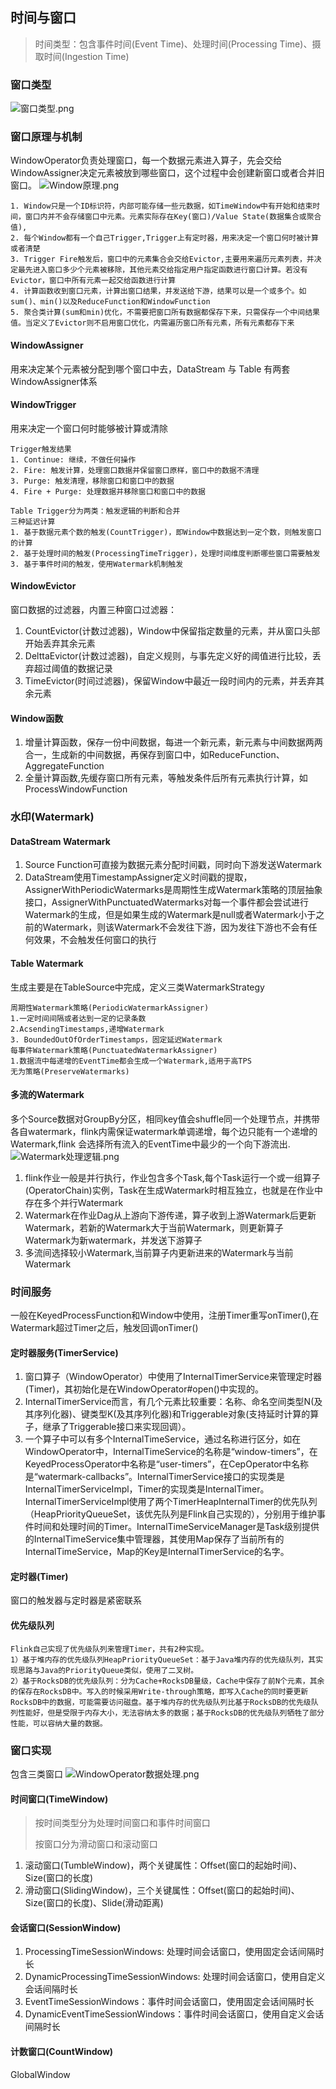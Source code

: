## 时间与窗口
> 时间类型：包含事件时间(Event Time)、处理时间(Processing Time)、摄取时间(Ingestion Time)
### 窗口类型
![窗口类型.png](../img/窗口类型.png)
### 窗口原理与机制
WindowOperator负责处理窗口，每一个数据元素进入算子，先会交给WindowAssigner决定元素被放到哪些窗口，这个过程中会创建新窗口或者合并旧窗口。
![Window原理.png](../img/Window原理.png)
```text
1. Window只是一个ID标识符，内部可能存储一些元数据，如TimeWindow中有开始和结束时间，窗口内并不会存储窗口中元素。元素实际存在Key(窗口)/Value State(数据集合或聚合值),
2. 每个Window都有一个自己Trigger,Trigger上有定时器，用来决定一个窗口何时被计算或者清楚
3. Trigger Fire触发后，窗口中的元素集合会交给Evictor,主要用来遍历元素列表，并决定最先进入窗口多少个元素被移除，其他元素交给指定用户指定函数进行窗口计算。若没有Evictor，窗口中所有元素一起交给函数进行计算
4. 计算函数收到窗口元素，计算出窗口结果，并发送给下游，结果可以是一个或多个。如sum()、min()以及ReduceFunction和WindowFunction
5. 聚合类计算(sum和min)优化，不需要把窗口所有数据都保存下来，只需保存一个中间结果值。当定义了Evictor则不启用窗口优化，内需遍历窗口所有元素，所有元素都存下来
```
#### WindowAssigner
用来决定某个元素被分配到哪个窗口中去，DataStream 与 Table 有两套WindowAssigner体系

#### WindowTrigger
用来决定一个窗口何时能够被计算或清除
```text
Trigger触发结果
1. Continue: 继续，不做任何操作
2. Fire: 触发计算，处理窗口数据并保留窗口原样，窗口中的数据不清理
3. Purge: 触发清理，移除窗口和窗口中的数据
4. Fire + Purge: 处理数据并移除窗口和窗口中的数据
```
```text
Table Trigger分为两类：触发逻辑的判断和合并
三种延迟计算
1. 基于数据元素个数的触发(CountTrigger)，即Window中数据达到一定个数，则触发窗口的计算
2. 基于处理时间的触发(ProcessingTimeTrigger)，处理时间维度判断哪些窗口需要触发
3. 基于事件时间的触发，使用Watermark机制触发
```
#### WindowEvictor
窗口数据的过滤器，内置三种窗口过滤器：
1. CountEvictor(计数过滤器)，Window中保留指定数量的元素，并从窗口头部开始丢弃其余元素
2. DelttaEvictor(计数过滤器)，自定义规则，与事先定义好的阈值进行比较，丢弃超过阈值的数据记录
3. TimeEvictor(时间过滤器)，保留Window中最近一段时间内的元素，并丢弃其余元素
#### Window函数
1. 增量计算函数，保存一份中间数据，每进一个新元素，新元素与中间数据两两合一，生成新的中间数据，再保存到窗口中，如ReduceFunction、AggregateFunction
2. 全量计算函数,先缓存窗口所有元素，等触发条件后所有元素执行计算，如ProcessWindowFunction
### 水印(Watermark)
#### DataStream Watermark
1. Source Function可直接为数据元素分配时间戳，同时向下游发送Watermark
2. DataStream使用TimestampAssigner定义时间戳的提取，AssignerWithPeriodicWatermarks是周期性生成Watermark策略的顶层抽象接口，AssignerWithPunctuatedWatermarks对每一个事件都会尝试进行Watermark的生成，但是如果生成的Watermark是null或者Watermark小于之前的Watermark，则该Watermark不会发往下游，因为发往下游也不会有任何效果，不会触发任何窗口的执行

#### Table Watermark
生成主要是在TableSource中完成，定义三类WatermarkStrategy
```
周期性Watermark策略(PeriodicWatermarkAssigner)
1.一定时间间隔或者达到一定的记录条数
2.AcsendingTimestamps,递增Watermark
3. BoundedOutOfOrderTimestamps，固定延迟Watermark
每事件Watermark策略(PunctuatedWatermarkAssigner)
1.数据流中每递增的EventTime都会生成一个Watermark,适用于高TPS
无为策略(PreserveWatermarks)
```
#### 多流的Watermark
多个Source数据对GroupBy分区，相同key值会shuffle同一个处理节点，并携带各自watermark，flink内需保证watermark单调递增，每个边只能有一个递增的Watermark,flink 会选择所有流入的EventTime中最少的一个向下游流出.
![Watermark处理逻辑.png](../img/Watermark处理逻辑.png)
1. flink作业一般是并行执行，作业包含多个Task,每个Task运行一个或一组算子(OperatorChain)实例，Task在生成Watermark时相互独立，也就是在作业中存在多个并行Watermark
2. Watermark在作业Dag从上游向下游传递，算子收到上游Watermark后更新Watermark，若新的Watermark大于当前Watermark，则更新算子Watermark为新watermark，并发送下游算子
3. 多流间选择较小Watermark,当前算子内更新进来的Watermark与当前Watermark

### 时间服务
一般在KeyedProcessFunction和Window中使用，注册Timer重写onTimer(),在Watermark超过Timer之后，触发回调onTimer()
#### 定时器服务(TimerService)
1. 窗口算子（WindowOperator）中使用了InternalTimerService来管理定时器(Timer)，其初始化是在WindowOperator#open()中实现的。
2. InternalTimerService而言，有几个元素比较重要：名称、命名空间类型N(及其序列化器)、键类型K(及其序列化器)和Triggerable对象(支持延时计算的算子，继承了Triggerable接口来实现回调）。
3. 一个算子中可以有多个InternalTimeService，通过名称进行区分，如在WindowOperator中，InternalTimeService的名称是“window-timers”，在KeyedProcessOperator中名称是“user-timers”，在CepOperator中名称是“watermark-callbacks”。InternalTimerService接口的实现类是InternalTimerServiceImpl，Timer的实现类是InternalTimer。InternalTimerServiceImpl使用了两个TimerHeapInternalTimer的优先队列（HeapPriorityQueueSet，该优先队列是Flink自己实现的），分别用于维护事件时间和处理时间的Timer。InternalTimeServiceManager是Task级别提供的InternalTimeService集中管理器，其使用Map保存了当前所有的InternalTimeService，Map的Key是InternalTimerService的名字。
#### 定时器(Timer)
窗口的触发器与定时器是紧密联系
#### 优先级队列
```
Flink自己实现了优先级队列来管理Timer，共有2种实现。
1）基于堆内存的优先级队列HeapPriorityQueueSet：基于Java堆内存的优先级队列，其实现思路与Java的PriorityQueue类似，使用了二叉树。
2）基于RocksDB的优先级队列：分为Cache+RocksDB量级，Cache中保存了前N个元素，其余的保存在RocksDB中。写入的时候采用Write-through策略，即写入Cache的同时要更新RocksDB中的数据，可能需要访问磁盘。基于堆内存的优先级队列比基于RocksDB的优先级队列性能好，但是受限于内存大小，无法容纳太多的数据；基于RocksDB的优先级队列牺牲了部分性能，可以容纳大量的数据。
```
### 窗口实现
包含三类窗口
![WindowOperator数据处理.png](../img/WindowOperator数据处理.png)
#### 时间窗口(TimeWindow)
> 按时间类型分为处理时间窗口和事件时间窗口
> 
> 按窗口分为滑动窗口和滚动窗口

1. 滚动窗口(TumbleWindow)，两个关键属性：Offset(窗口的起始时间)、Size(窗口的长度)
2. 滑动窗口(SlidingWindow)，三个关键属性：Offset(窗口的起始时间)、Size(窗口的长度)、Slide(滑动距离)
#### 会话窗口(SessionWindow)
1. ProcessingTimeSessionWindows: 处理时间会话窗口，使用固定会话间隔时长
2. DynamicProcessingTimeSessionWindows: 处理时间会话窗口，使用自定义会话间隔时长
3. EventTimeSessionWindows：事件时间会话窗口，使用固定会话间隔时长
4. DynamicEventTimeSessionWindows：事件时间会话窗口，使用自定义会话间隔时长
#### 计数窗口(CountWindow)
GlobalWindow

